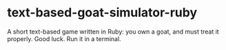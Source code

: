 # text-based-goat-simulator-ruby
A short text-based game written in Ruby: you own a goat, and must treat it properly. Good luck. Run it in a terminal.
